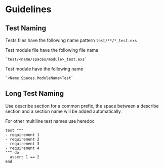# Guidelines

## Test Naming

Tests files have the following name pattern `test/**/*_test.exs`

Test module file have the following file name

    `test/<name/spaces/module>_test.exs`

Test module have the following name

    `<Name.Spaces.ModuleName>Test`

## Long Test Naming

Use describe section for a common prefix, the space between a describe section and
a section name will be added automatically.

For other multiline test names use heredoc

    test """
    - requirement 1
    - requirement 2
    - requirement 3
    - requirement 4
    """ do
      assert 1 == 2
    end
